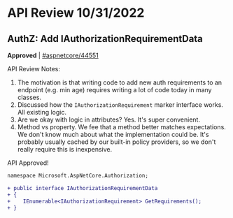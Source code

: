 # API Review 10/31/2022

## AuthZ: Add IAuthorizationRequirementData

**Approved** | [#aspnetcore/44551](https://github.com/dotnet/aspnetcore/issues/44551#issuecomment-1297451848)

API Review Notes:

1. The motivation is that writing code to add new auth requirements to an endpoint (e.g. min age) requires writing a lot of code today in many classes.
2. Discussed how the `IAuthorizationRequirement` marker interface works. All existing logic.
3. Are we okay with logic in attributes? Yes. It's super convenient.
4. Method vs property. We fee that a method better matches expectations. We don't know much about what the implementation could be. It's probably usually cached by our built-in policy providers, so we don't really require this is inexpensive.

API Approved!

```diff
namespace Microsoft.AspNetCore.Authorization;

+ public interface IAuthorizationRequirementData
+ {
+    IEnumerable<IAuthorizationRequirement> GetRequirements();
+ }
```
